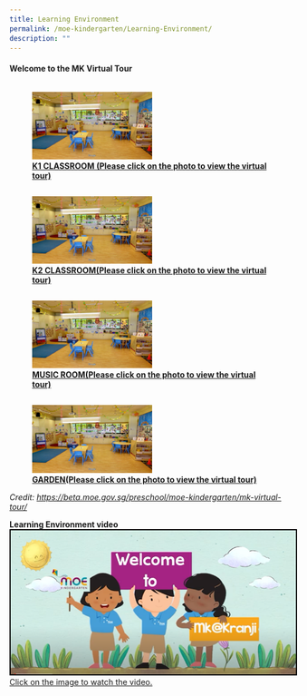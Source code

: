 ```yaml
---
title: Learning Environment
permalink: /moe-kindergarten/Learning-Environment/
description: ""
---
```

#### **Welcome to the MK Virtual Tour**


<div>


<div style="float: left">

<a href="https://www.google.com/maps/@1.3937187,103.7477172,3a,75y,183.42h,89.22t/data=!3m7!1e1!3m5!1sAF1QipMRpJ-iyOgmSTVNmB8klWHXS0HBdVt7hC9xZF09!2e10!3e12!7i13200!8i6600" target = "_blank">
	
<figure>
<img src="/images/MOE%20Kindergarten/Learning%20Environment/L1.jpg" style="width:50%">
<figcaption> <strong> K1 CLASSROOM (Please click on the photo to view the virtual tour) </strong> </figcaption>

</figure>


</a>

</div>

<div>

</div>

</div>


<div>


<div style="float: left">

<a href="https://www.google.com/maps/@1.3937359,103.7477512,3a,75y,174.69h,89.64t/data=!3m7!1e1!3m5!1sAF1QipMsWiiKpnPUGZxU4TL_8l7WlfmA3UbtZmOE1uZ6!2e10!3e12!7i13200!8i6600" target = "_blank">

<figure>
<img src="/images/MOE%20Kindergarten/Learning%20Environment/L1.jpg" style="width:50%">
<figcaption> <strong> K2 CLASSROOM(Please click on the photo to view the virtual tour) </strong> </figcaption>

</figure>
</a>

</div>

<div>

</div>

</div>

<div>


<div style="float: left">

<a href="https://www.google.com/maps/@1.3936831,103.7478275,3a,75y,52.96h,89.71t/data=!3m6!1e1!3m4!1sAF1QipPoRAidGgWbD08PSSDsjvYM5r_BeRqEvcRJhJul!2e10!7i13200!8i6600?shorturl=1" target = "_blank">

<figure>
<img src="/images/MOE%20Kindergarten/Learning%20Environment/L1.jpg" style="width:50%">
<figcaption> <strong> MUSIC ROOM(Please click on the photo to view the virtual tour) </strong> </figcaption>

</figure>
</a>

</div>

<div>

</div>

</div>



<div>


<div style="float: left">

<a href="https://www.google.com/maps/@1.3937061,103.7478026,3a,75y,292.98h,80.16t/data=!3m6!1e1!3m4!1sAF1QipPi_HOBcOHqZwJ3-tboGGEEoT24UtI1PYjXy0Rn!2e10!7i13200!8i6600?shorturl=1" target = "_blank">

<figure>
<img src="/images/MOE%20Kindergarten/Learning%20Environment/L1.jpg" style="width:50%">
<figcaption> <strong> GARDEN(Please click on the photo to view the virtual tour)</strong> </figcaption>

</figure>
</a>

</div>

<div>

</div>

</div>

_Credit:&nbsp;https://beta.moe.gov.sg/preschool/moe-kindergarten/mk-virtual-tour/_  

**Learning Environment video**
<a href="https://www.youtube.com/watch?v=X-HteLrhrYs" target="_blank"><img style="border:2px double black" src="/images/MOE%20Kindergarten/Information%20for%20Parents/Information%20for%20Parents/welcome%20to%20MK@kranji.png">Click on the image to watch the video.